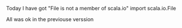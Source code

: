 Today I have got "File is not a member of scala.io"
import scala.io.File

All was ok in the previouse verssion

